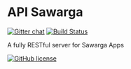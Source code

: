 # API Sawarga

[![Gitter chat](https://badges.gitter.im/chriskacerguis/codeigniter-restserver.png)](https://gitter.im/infomugi/sawarga) [![Build Status](https://travis-ci.org/chriskacerguis/codeigniter-restserver.svg?branch=master)](https://travis-ci.org//infomugi/sawarga)

A fully RESTful server for Sawarga Apps

[![GitHub license](https://img.shields.io/badge/license-MIT-blue.svg?style=flat-square)](https://raw.githubusercontent.com/chriskacerguis/codeigniter-restserver/master/LICENSE)
